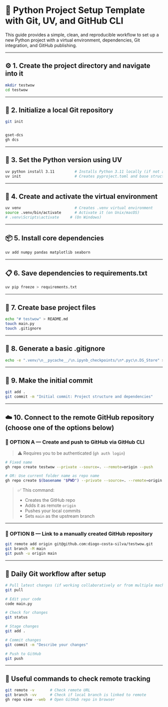 # 🐍 Python Project Setup Template with Git, UV, and GitHub CLI

This guide provides a simple, clean, and reproducible workflow to set up a new Python project with a virtual environment, dependencies, Git integration, and GitHub publishing.

---

## ⚙️ 1. Create the project directory and navigate into it

```bash
mkdir testwow
cd testwow
```

---

## 🔧 2. Initialize a local Git repository

```bash
git init


gset-dcs
gh dcs
```

---

## 🐍 3. Set the Python version using UV

```bash
uv python install 3.11         # Installs Python 3.11 locally (if not already installed)
uv init                        # Creates pyproject.toml and base structure
```

---

## 🧪 4. Create and activate the virtual environment

```bash
uv venv                        # Creates .venv virtual environment
source .venv/bin/activate      # Activate it (on Unix/macOS)
# .venv\Scripts\activate     # (On Windows)
```

---

## 📦 5. Install core dependencies

```bash
uv add numpy pandas matplotlib seaborn
```

---

## 📋 6. Save dependencies to requirements.txt

```bash
uv pip freeze > requirements.txt
```

---

## 📁 7. Create base project files

```bash
echo "# testwow" > README.md
touch main.py
touch .gitignore
```

---

## 🚫 8. Generate a basic .gitignore

```bash
echo -e ".venv/\n__pycache__/\n.ipynb_checkpoints/\n*.pyc\n.DS_Store" > .gitignore
```

---

## 💾 9. Make the initial commit

```bash
git add .
git commit -m "Initial commit: Project structure and dependencies"
```

---

## ☁️ 10. Connect to the remote GitHub repository (choose one of the options below)

### 🔁 OPTION A — Create and push to GitHub via GitHub CLI

> ⚠️ Requires you to be authenticated (`gh auth login`)

```bash
# Fixed name
gh repo create testwow --private --source=. --remote=origin --push

# OR: Use current folder name as repo name
gh repo create $(basename "$PWD") --private --source=. --remote=origin --push
```

> ✅ This command:
> - Creates the GitHub repo
> - Adds it as remote `origin`
> - Pushes your local commits
> - Sets `main` as the upstream branch

---

### 🧷 OPTION B — Link to a manually created GitHub repository

```bash
git remote add origin git@github.com:diogo-costa-silva/testwow.git
git branch -M main
git push -u origin main
```

---

## 🚀 Daily Git workflow after setup

```bash
# Pull latest changes (if working collaboratively or from multiple machines)
git pull

# Edit your code
code main.py

# Check for changes
git status

# Stage changes
git add .

# Commit changes
git commit -m "Describe your changes"

# Push to GitHub
git push
```

---

## 🧪 Useful commands to check remote tracking

```bash
git remote -v       # Check remote URL
git branch -vv      # Check if local branch is linked to remote
gh repo view --web  # Open GitHub repo in browser
```
